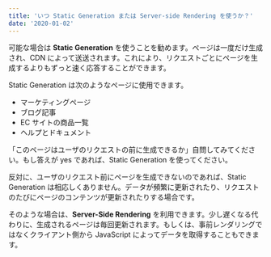 ```yaml
---
title: 'いつ Static Generation または Server-side Rendering を使うか？'
date: '2020-01-02'
---
```


可能な場合は **Static Generation** を使うことを勧めます。ページは一度だけ生成され、CDN によって送送されます。これにより、リクエストごとにページを生成するよりもずっと速く応答することができます。

Static Generation は次のようなページに使用できます。

- マーケティングページ
- ブログ記事
- EC サイトの商品一覧
- ヘルプとドキュメント

「このページはユーザのリクエストの前に生成できるか」自問してみてください。もし答えが yes であれば、Static Generation を使ってください。

反対に、ユーザのリクエスト前にページを生成できないのであれば、Static Generation は相応しくありません。データが頻繁に更新されたり、リクエストのたびにページのコンテンツが更新されたりする場合です。

そのような場合は、**Server-Side Rendering** を利用できます。少し遅くなる代わりに、生成されるページは毎回更新されます。もしくは、事前レンダリングではなくクライアント側から JavaScript によってデータを取得することもできます。
